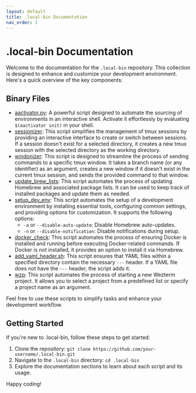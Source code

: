 ```yaml
---
layout: default
title: .local-bin Documentation
nav_order: 1
---
```


# .local-bin Documentation

Welcome to the documentation for the `.local-bin` repository. This collection is designed to enhance and customize your development environment. Here's a quick overview of the key components:

## Binary Files

- [aactivator.py](aactivator/Usage.md): A powerful script designed to automate the sourcing of environments in an interactive shell. Activate it effortlessly by evaluating `$(aactivator init)` in your shell.
- [sessionizer](sessionizer/Usage.md): This script simplifies the management of tmux sessions by providing an interactive interface to create or switch between sessions. If a session doesn't exist for a selected directory, it creates a new tmux session with the selected directory as the working directory.
- [windonizer](windownizer/Usage.md): This script is designed to streamline the process of sending commands to a specific tmux window. It takes a branch name (or any identifier) as an argument, creates a new window if it doesn't exist in the current tmux session, and sends the provided command to that window.
- [update_brew_lists](update_brew_lists/Usage.md): This script automates the process of updating Homebrew and associated package lists. It can be used to keep track of installed packages and update them as needed.
- [setup_dev_env](setup_dev_env/Usage.md): This script automates the setup of a development environment by installing essential tools, configuring common settings, and providing options for customization. It supports the following options:
  - `-a` or `--disable-auto-update`: Disable Homebrew auto-updates.
  - `-n` or `--disable-notification`: Disable notifications during setup.
- [docker_check](docker_check/Usage.md): This script automates the process of ensuring Docker is installed and running before executing Docker-related commands. If Docker is not installed, it provides an option to install it via Homebrew.
- [add_yaml_header.sh](add_yaml_header/Usage.md): This script ensures that YAML files within a specified directory contain the necessary `---` header. If a YAML file does not have the `---` header, the script adds it.
- [wzp](wzp/Usage.md): This script automates the process of starting a new Wezterm project. It allows you to select a project from a predefined list or specify a project name as an argument.

Feel free to use these scripts to simplify tasks and enhance your development workflow.

## Getting Started

If you're new to .local-bin, follow these steps to get started:

1. Clone the repository: `git clone https://github.com/your-username/.local-bin.git`
2. Navigate to the `.local-bin` directory: `cd .local-bin`
3. Explore the documentation sections to learn about each script and its usage.

Happy coding!

